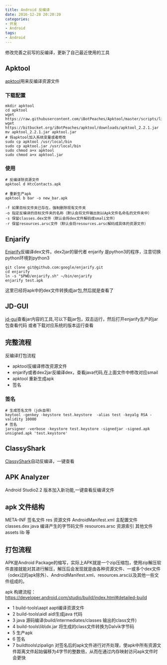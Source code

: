 ```yaml
---
title: Android 反编译
date: 2016-12-28 20:20:20
categories:
- 开发
- Android
tags:
- Android
---
```


修改完善之前写的反编译，更新了自己最近使用的工具

<!--more-->

## Apktool
[apktool](https://ibotpeaches.github.io/Apktool/)用来反编译资源文件
### 下载配置
```
mkdir apktool
cd apktool
wget https://raw.githubusercontent.com/iBotPeaches/Apktool/master/scripts/linux/apktool
wget https://bitbucket.org/iBotPeaches/apktool/downloads/apktool_2.2.1.jar
mv apktool_2.2.1.jar apktool.jar
# 将apktool加入系统变量或者修改
sudo cp apktool /usr/local/bin
sudo cp apktool.jar /usr/local/bin
sudo chmod a+x apktool
sudo chmod a+x apktool.jar
```
### 使用
```
# 反编译除资源文件
apktool d HtcContacts.apk

# 重新生产apk
apktool b bar -o new_bar.apk

-f 如果目标文件夹已存在，强制删除现有文件夹
-o 指定反编译的目标文件夹的名称（默认会将文件输出到以Apk文件名命名的文件夹中）
-s 保留classes.dex文件（默认会将dex文件解码成smali文件）
-r 保留resources.arsc文件（默认会将resources.arsc解码成具体的资源文件）
```

## Enjarify
[Enjarify](https://github.com/google/enjarify)反编译dex文件。dex2jar的替代者
enjarify 是python3的程序，注意切换python环境到python3
```
git clone git@github.com:google/enjarify.git
cd enjarify
ln -s "$PWD/enjarify.sh" ~/bin/enjarify
enjarify test.apk
```
这里已经将apk中的dex文件转换成jar包,然后就是查看了
## JD-GUI
[jd-gui](http://jd.benow.ca/)查看jar内容的工具,可以下载jar包，双击运行，然后打开enjarify生产的jar包查看代码
或者下载对应系统的版本运行查看

## 完整流程
反编译打包流程
- apktool反编译修改资源文件
- enjarify或者dex2jar反编译dex，查看java代码,在上面文件中修改对应smail
- apktool 重新生成apk
- 签名
### 签名
```
# 生成签名文件（jdk自带）
keytool -genkey -keystore test.keystore  -alias test -keyalg RSA -validity 10000
# 签名
jarsigner -verbose -keystore test.keystore -signedjar -signed.apk unsigned.apk 'test.keystore'
```

## ClassyShark
[ClassyShark](https://github.com/google/android-classyshark)自动反编译，一键查看
## APK Analyzer
Android Studio2.2 版本加入新功能,一键查看反编译文件


## apk 文件结构

 META-INF 签名文件
 res 资源文件
 AndroidManifest.xml 主配置文件
 classes.dex java 编译产生的字节码文件
 resources.arsc 资源索引
 其他文件 assets lib 等

## 打包流程
APK是Android Package的缩写，实际上APK就是一个zip压缩包，使用zip解压软件直接就能对其进行解压，解压后会发现就是由各种资源文件、一或多个dex文件（odex过的apk除外）、AndroidManifest.xml、resources.arsc以及其他一些文件组成的。

apk 构建流程：https://developer.android.com/studio/build/index.html#detailed-build
- 1 build-tools\aapt aapt编译资源文件
- 2 build-tools\aidl aidl生成java 代码
- 3 java 源码编译(build/intermediates/classes 输出的class文件)
- 4 build-tools\lib\dx.jar 将生成的class文件转换为Dalvik字节码
- 5 生产apk
- 6 签名
- 7 buildtools\zipalign 对签名后的apk文件进行对齐处理，使apk中所有资源文件距离文件起始偏移为4字节的整数倍，从而在通过内存映射访问apk文件时会更快
